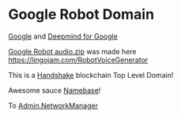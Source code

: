 # Google Robot Domain

[Google](https://google.com/) and [Deepmind for Google](https://deepmind.com/about/deepmind-for-google)

[Google Robot audio.zip](https://github.com/BeeChains/googlerobot/files/5081723/audio.1.zip) was made here https://lingojam.com/RobotVoiceGenerator

This is a [Handshake](https://handshake.org/) blockchain Top Level Domain!

Awesome sauce [Namebase](https://namebase.io/)!

To [Admin.NetworkManager](http://admin.networkmanager/)
